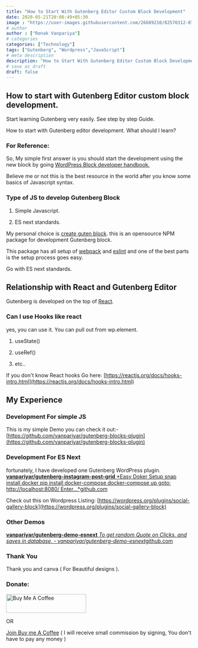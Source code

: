 ```yaml
---
title: "How to Start With Gutenberg Editor Custom Block Development"
date: 2020-05-21T20:08:49+05:30
image : "https://user-images.githubusercontent.com/26689210/82570312-07baa800-9b9f-11ea-97cd-f553a56709be.png"
# author
author : ["Ronak Vanpariya"]
# categories
categories: ["Technology"]
tags: ["Gutenberg", "Wordpress","JavaScript"]
# meta description
description: "How to Start With Gutenberg Editor Custom Block Development very easy and straight forward guide."
# save as draft
draft: false
---
```


## How to start with Gutenberg Editor custom block development.

Start learning Gutenberg very easily. See step by step Guide.

How to start with Gutenberg editor development. What should I learn?

### For Reference:

So, My simple first answer is you should start the development using the new block by going [WordPress Block developer handbook.](https://developer.wordpress.org/block-editor/)

Believe me or not this is the best resource in the world after you know some basics of Javascript syntax.

### Type of JS to develop Gutenberg Block

 1. Simple Javascript.

 2. ES next standards.

My personal choice is [create guten block](https://github.com/ahmadawais/create-guten-block). this is an opensource NPM package for development Gutenberg block.

This package has all setup of [webpack](https://webpack.js.org/) and [eslint](https://eslint.org/) and one of the best parts is the setup process goes easy.

Go with ES next standards.

## Relationship with React and Gutenberg Editor

Gutenberg is developed on the top of [React](https://reactjs.org/).

### Can I use Hooks like react

yes, you can use it. You can pull out from wp.element.

 1. useState()

 2. useRef()

 3. etc..

If you don't know React hooks Go here: [https://reactjs.org/docs/hooks-intro.html](https://reactjs.org/docs/hooks-intro.html)

## My Experience

### Development For simple JS

This is my simple Demo you can check it out:- [https://github.com/vanpariyar/gutenberg-blocks-plugin](https://github.com/vanpariyar/gutenberg-blocks-plugin)

### Development For ES Next

fortunately, I have developed one Gutenberg WordPress plugin.
[**vanpariyar/gutenberg-instagram-post-grid**
*Easy Doker Setup snap install docker pip install docker-compose docker-compose up goto: http://localhost:8080/ Enter…*github.com](https://github.com/vanpariyar/gutenberg-instagram-post-grid)

Check out this on Wordpress Listing: [https://wordpress.org/plugins/social-gallery-block](https://wordpress.org/plugins/social-gallery-block)

### Other Demos
[**vanpariyar/gutenberg-demo-esnext**
*To get random Quote on Clicks. and saves in database. - vanpariyar/gutenberg-demo-esnext*github.com](https://github.com/vanpariyar/gutenberg-demo-esnext)

### Thank You
Thank you and canva ( For Beautiful designs ).

### Donate:

<a href="https://www.buymeacoffee.com/vanpariyar" rel="noopener noreferrer" target="_blank"><img src="https://cdn.buymeacoffee.com/buttons/default-orange.png" alt="Buy Me A Coffee" style="height: 51px !important;width: 217px !important;" ></a>

OR

[Join Buy me A Coffee](https://buymeacoff.ee/?via=vanpariyar) ( I will receive small commission by signing, You don't have to pay any money )